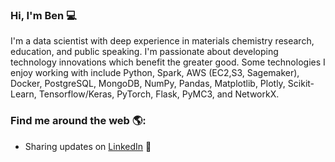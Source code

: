 ### Hi, I'm Ben 💻

I'm a data scientist with deep experience in materials chemistry research, education, and public speaking. I'm passionate about developing technology innovations which benefit the greater good. Some technologies I enjoy working with include Python, Spark, AWS (EC2,S3, Sagemaker), Docker, PostgreSQL, MongoDB, NumPy, Pandas, Matplotlib, Plotly, Scikit-Learn, Tensorflow/Keras, PyTorch, Flask, PyMC3, and NetworkX.

### Find me around the web 🌎:
- Sharing updates on <a href="https://www.linkedin.com/in/benweintraub-phd/">LinkedIn</a> 💼






